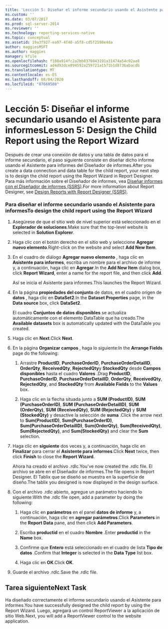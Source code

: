 ```yaml
---
title: 'Lección 5: Diseñar el informe secundario usando el Asistente para informes | Microsoft Docs'
ms.custom: ''
ms.date: 03/07/2017
ms.prod: sql-server-2014
ms.reviewer: ''
ms.technology: reporting-services-native
ms.topic: conceptual
ms.assetid: 19a3f927-ea97-4f40-a5f8-cd5f2598e4da
author: maggiesMSFT
ms.author: maggies
manager: kfile
ms.openlocfilehash: f188a914fc2a2bb8370843191a31474a54c02aa8
ms.sourcegitcommit: ad4d92dce894592a259721a1571b1d8736abacdb
ms.translationtype: MT
ms.contentlocale: es-ES
ms.lasthandoff: 08/04/2020
ms.locfileid: "87669508"
---
```

# <a name="lesson-5-design-the-child-report-using-the-report-wizard"></a><span data-ttu-id="bec35-102">Lección 5: Diseñar el informe secundario usando el Asistente para informes</span><span class="sxs-lookup"><span data-stu-id="bec35-102">Lesson 5: Design the Child Report using the Report Wizard</span></span>
  <span data-ttu-id="bec35-103">Después de crear una conexión de datos y una tabla de datos para el informe secundario, el paso siguiente consiste en diseñar dicho informe usando el Asistente para informes del Diseñador de informes.</span><span class="sxs-lookup"><span data-stu-id="bec35-103">After you create a data connection and data table for the child report, your next step is to design the child report using the Report Wizard in Report Designer.</span></span> <span data-ttu-id="bec35-104">Para más información sobre el Diseñador de informes, vea [Diseñar informes con el Diseñador de informes &#40;SSRS&#41;](tools/design-reporting-services-paginated-reports-with-report-designer-ssrs.md).</span><span class="sxs-lookup"><span data-stu-id="bec35-104">For more information about Report Designer, see [Design Reports with Report Designer &#40;SSRS&#41;](tools/design-reporting-services-paginated-reports-with-report-designer-ssrs.md).</span></span>  
  
### <a name="to-design-the-child-report-using-the-report-wizard"></a><span data-ttu-id="bec35-105">Para diseñar el informe secundario usando el Asistente para informes</span><span class="sxs-lookup"><span data-stu-id="bec35-105">To design the child report using the Report Wizard</span></span>  
  
1.  <span data-ttu-id="bec35-106">Asegúrese de que el sitio web de nivel superior está seleccionado en el **Explorador de soluciones**.</span><span class="sxs-lookup"><span data-stu-id="bec35-106">Make sure that the top-level website is selected in **Solution Explorer**.</span></span>  
  
2.  <span data-ttu-id="bec35-107">Haga clic con el botón derecho en el sitio web y seleccione **Agregar nuevo elemento**.</span><span class="sxs-lookup"><span data-stu-id="bec35-107">Right-click on the website and select **Add New Item**.</span></span>  
  
3.  <span data-ttu-id="bec35-108">En el cuadro de diálogo **Agregar nuevo elemento** , haga clic en **Asistente para informes**, escriba un nombre para el archivo de informe y, a continuación, haga clic en **Agregar**.</span><span class="sxs-lookup"><span data-stu-id="bec35-108">In the **Add New Item** dialog box, click **Report Wizard**, enter a name for the report file, and then click **Add**.</span></span>  
  
     <span data-ttu-id="bec35-109">Así se inicia el Asistente para informes.</span><span class="sxs-lookup"><span data-stu-id="bec35-109">This launches the Report Wizard.</span></span>  
  
4.  <span data-ttu-id="bec35-110">En la página **propiedades del conjunto** de datos, en el cuadro origen de **datos** , haga clic en **DataSet2**.</span><span class="sxs-lookup"><span data-stu-id="bec35-110">In the **Dataset Properties** page, in the **Data source** box, click **DataSet2**.</span></span>  
  
     <span data-ttu-id="bec35-111">El cuadro **Conjuntos de datos disponibles** se actualiza automáticamente con el elemento DataTable que ha creado.</span><span class="sxs-lookup"><span data-stu-id="bec35-111">The **Available datasets** box is automatically updated with the DataTable you created.</span></span>  
  
5.  <span data-ttu-id="bec35-112">Haga clic en **Next**.</span><span class="sxs-lookup"><span data-stu-id="bec35-112">Click **Next**.</span></span>  
  
6.  <span data-ttu-id="bec35-113">En la página **Organizar campos** , haga lo siguiente:</span><span class="sxs-lookup"><span data-stu-id="bec35-113">In the **Arrange Fields** page do the following:</span></span>  
  
    1.  <span data-ttu-id="bec35-114">Arrastre **ProductID**, **PurchaseOrderID**, **PurchaseOrderDetailID**, **OrderQty**, **ReceivedQty**, **RejectedQty**y **StockedQty** desde **Campos disponibles** hasta el cuadro **Valores** .</span><span class="sxs-lookup"><span data-stu-id="bec35-114">Drag **ProductID**, **PurchaseOrderID**, **PurchaseOrderDetailID**, **OrderQty**, **ReceivedQty**, **RejectedQty**, and **StockedQty** from **Available Fields** to the **Values** box.</span></span>  
  
    2.  <span data-ttu-id="bec35-115">Haga clic en la flecha situada junto a **SUM (ProductID)**, **SUM (PurchaseOrderID)**, **SUM (PurchaseOrderDetailID)**, **SUM (OrderQty)**, **SUM (ReceivedQty)**, **SUM (RejectedQty)** y **SUM (StockedQty)** y desactive la selección de **suma** .</span><span class="sxs-lookup"><span data-stu-id="bec35-115">Click the arrow next to **Sum(ProductID)**, **Sum(PurchaseOrderID)**, **Sum(PurchaseOrderDetailID)**, **Sum(OrderQty)**, **Sum(ReceivedQty)**, **Sum(RejectedQty)**, and **Sum(StockedQty)** and clear the **Sum** selection.</span></span>  
  
7.  <span data-ttu-id="bec35-116">Haga clic en **siguiente** dos veces y, a continuación, haga clic en **Finalizar** para cerrar el **Asistente para informes**.</span><span class="sxs-lookup"><span data-stu-id="bec35-116">Click **Next** twice, then click **Finish** to close the **Report Wizard**.</span></span>  
  
     <span data-ttu-id="bec35-117">Ahora ha creado el archivo .rdlc.</span><span class="sxs-lookup"><span data-stu-id="bec35-117">You've now created the .rdlc file.</span></span> <span data-ttu-id="bec35-118">El archivo se abre en el Diseñador de informes.</span><span class="sxs-lookup"><span data-stu-id="bec35-118">The file opens in Report Designer.</span></span> <span data-ttu-id="bec35-119">El Tablix que se diseñó se muestra en la superficie de diseño.</span><span class="sxs-lookup"><span data-stu-id="bec35-119">The tablix you designed is now displayed in the design surface.</span></span>  
  
8.  <span data-ttu-id="bec35-120">Con el archivo .rdlc abierto, agregue un parámetro haciendo lo siguiente:</span><span class="sxs-lookup"><span data-stu-id="bec35-120">With the .rdlc file open, add a parameter by doing the following:</span></span>  
  
    1.  <span data-ttu-id="bec35-121">Haga clic en **parámetros** en el panel **datos de informe** y, a continuación, haga clic en **agregar parámetros**.</span><span class="sxs-lookup"><span data-stu-id="bec35-121">Click **Parameters** in the **Report Data** pane, and then click **Add Parameters**.</span></span>  
  
    2.  <span data-ttu-id="bec35-122">Escriba **productid** en el cuadro **Nombre** .</span><span class="sxs-lookup"><span data-stu-id="bec35-122">Enter **productid** in the **Name** box.</span></span>  
  
    3.  <span data-ttu-id="bec35-123">Confirme que **Entero** está seleccionado en el cuadro de lista **Tipo de datos** .</span><span class="sxs-lookup"><span data-stu-id="bec35-123">Confirm that **Integer** is selected in the **Data Type** list box.</span></span>  
  
    4.  <span data-ttu-id="bec35-124">Haga clic en **OK**.</span><span class="sxs-lookup"><span data-stu-id="bec35-124">Click **OK**.</span></span>  
  
9. <span data-ttu-id="bec35-125">Guarde el archivo .rdlc.</span><span class="sxs-lookup"><span data-stu-id="bec35-125">Save the .rdlc file.</span></span>  
  
## <a name="next-task"></a><span data-ttu-id="bec35-126">Tarea siguiente</span><span class="sxs-lookup"><span data-stu-id="bec35-126">Next Task</span></span>  
 <span data-ttu-id="bec35-127">Ha diseñado correctamente el informe secundario usando el Asistente para informes.</span><span class="sxs-lookup"><span data-stu-id="bec35-127">You have successfully designed the child report by using the Report Wizard.</span></span> <span data-ttu-id="bec35-128">Luego, agregará un control ReportViewer a la aplicación de sitio Web.</span><span class="sxs-lookup"><span data-stu-id="bec35-128">Next, you will add a ReportViewer control to the website application.</span></span>  
  
  
